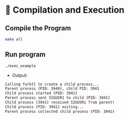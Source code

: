 

# 🔹 Compilation and Execution
## Compile the Program
``` sh
make all
```
## Run program
``` sh
./exec_example
```
- Output:
``` sh
Calling fork() to create a child process...
Parent process (PID: 3940), child PID: 3941
Child process started (PID: 3941)
Parent process sent SIGUSR1 to child (PID: 3941)
Child process (3941) received SIGUSR1 from parent!
Child process (PID: 3941) exiting...
Parent process collected child process (PID: 3941)
```

